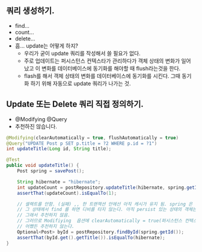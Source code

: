 
## 쿼리 생성하기.
- find...
- count...
- delete...
- 흠... update는 어떻게 하지?
  - 우리가 굳이 update 쿼리를 작성해서 쓸 필요가 없다.
  - 주로 업데이트는 퍼시스턴스 컨텍스타가 관리하다가 객체 상태의 변화가 일어났고 이 변화를 데이터베이스에 동기화를 해야할 때 flush라는것을 한다.
  - flash를 해서 객체 상태의 변화를 데이터베이스에 동기화를 시킨다. 그때 동기화 하기 위해 자동으로 update 쿼리가 나가는 것.

## Update 또는 Delete 쿼리 직접 정의하기.
 - @Modifying @Query
 - 추천하진 않습니다.

```java
@Modifying(clearAutomatically = true, flushAutomatically = true)
@Query("UPDATE Post p SET p.title = ?2 WHERE p.id = ?1")
int updateTitle(Long id, String title);
```

```java
@Test
public void updateTitle() {
    Post spring = savePost();

    String hibernate = "hibernate";
    int updateCount = postRepository.updateTitle(hibernate, spring.getId());
    assertThat(updateCount).isEqualTo(1);

    // 셀렉트를 안함. (실패) ,, 한 트랜잭션 안에선 아직 캐시가 유지 됨. spring 은 아직 persist 상태임.
    // 그 상태에서 find 를 하면 디비를 타지 않는다. 아직 persist 있는 상태의 객체는 아직 캐시에 있으므로 셀렉트가 되지 않음.
    // 그래서 추천하지 않음.
    // 그러므로 Modifiying  옵션에 clearAutomatically = true(퍼시스턴스 컨텍스트에 있는 객체 클리어), flushAutomatically = true 추가하는것..
    // 어쨌든 추천하지 않는다.
    Optional<Post> byId = postRepository.findById(spring.getId());
    assertThat(byId.get().getTitle()).isEqualTo(hibernate);
}
```
